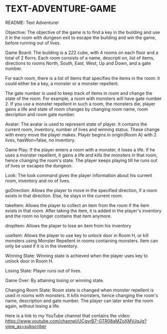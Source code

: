 # TEXT-ADVENTURE-GAME

README: Text Adventurer

Objective: The objective of the game is to find a key in the building and use it in the room with dungeon exit to escape the building and win the game, before running out of lives.
 
 
Game Board: The building is a 2*2*2 cube, with 4 rooms on each floor and a total of 2 florrs. Each room consists of a name, descripti on, list of items, directions to rooms North, South, East, West, Up and Down, and a gate number. 

For each room, there is a list of items that specifies the items in the room: it could either be a key, a monster or a monster repellent.

The gate number is used to keep track of items in room and change the state of the room. For example, a room with monsters will have gate number 2. If you use a monster repellent in such a room, the monsters die, player gains a life and state of room changes by changing room name, room decription and room gate number.


Avatar: The avatar is used to represent state of player. It contains the current room,  inventory, number of lives and winning status. These change with every move the player makes. Player begins in origin(Room A) with 2 lives, hasWon=false, no inventory.


Game Play: If the player enters a room with a monster, it loses a life. If he uses a monster repellent, it gains a life and kills the monsters in that room, hence changing the room's state. The player keeps playing till he runs out of lives or escapes the dungeon.


Look: The look command gives the player information about his current room, inventory and no of lives.


goDirection: Allows the player to move in the specified direction, if a room exists in that direction. Else, he stays in the current room. 
 

takeItem: Allows the player to collect an item from the room if the item exists in that room. After taking the item, it is added in the player's inventory and the room no longer contains that item anymore.


dropItem: Allows the player to lose an item from his inventory


useItem: Allows the player to use key to unlock door in Room H, or kill monsters using Monster Repellent in rooms containing monsters. Item can only be used if it is in the inventory.


Winning State: Winning state is achieved when the player uses key to unlock door in Room H.


Losing State: Player runs out of lives.


Game Over: By attaining losing or winning state.

 
Changing Room State: Room state is changed when monster repellent is used in rooms with monsters. It kills monsters, hence changing the room's name, description and gate number. The player can later enter the room again, without losing a life. 
  

Here is a link to my YouTube channel that contains the video: https://www.youtube.com/channel/UCgvrB7-GTR08aMZoXMVJqJg?view_as=subscriber
